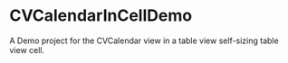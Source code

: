 # CVCalendarInCellDemo

A Demo project for the CVCalendar view in a table view self-sizing table view cell.
